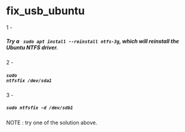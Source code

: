 # fix_usb_ubuntu

1 - <h5> Try a <code> sudo apt install --reinstall ntfs-3g</code>, which will reinstall the Ubuntu NTFS driver. </h5>
2 - <h5> <code>sudo ntfsfix /dev/sda1 </code> </h5>
3 - <h5> <code>sudo ntfsfix -d /dev/sdb1 </code> </h5>

NOTE : try one of the solution above.
